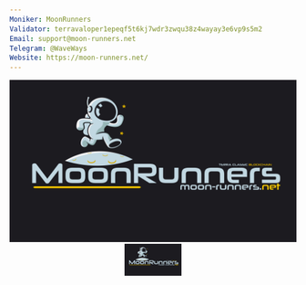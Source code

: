 ```yaml
---
Moniker: MoonRunners
Validator: terravaloper1epeqf5t6kj7wdr3zwqu38z4wayay3e6vp9s5m2
Email: support@moon-runners.net
Telegram: @WaveWays
Website: https://moon-runners.net/
---
```


<img src="banner_MR.png">


<div id="header" align="center">
  <img src="banner_MR.png" width="100"/>
</div>


